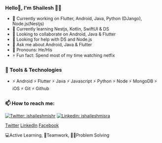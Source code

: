 ### Hello👋, I'm Shailesh 🙋‍♂️

- 🔭 Currently working on Flutter, Android, Java, Python (DJango), Node.js(Nestjs)
- 🌱 Currently learning Nestjs, Kotlin, SwiftUI & DS
- 👯 Looking to collaborate on Android, Java & Flutter
- 🤔 Looking for help with DS and Node.js
- 💬 Ask me about Android, Java & Flutter
- 🤔 Pronouns: He/His
- ⚡ Fun fact: Spend most of my time watching netfix

### 🔭 Tools & Technologies

- ⚡ Android ⚡ Flutter ⚡ Java ⚡ Javascript ⚡ Python ⚡ Node ⚡ MongoDB ⚡ iOS ⚡ Git ⚡ Github

### 📫 How to reach me:

[![Twitter: ishaileshmishr](https://img.shields.io/twitter/follow/iShaileshMisra?style=social)](https://twitter.com/iShaileshMisra)
[![Linkedin: ishaileshmisra](https://img.shields.io/badge/-ishaileshmishra-blue?style=flat-square&logo=Linkedin&logoColor=white&link=https://www.linkedin.com/in/ishaileshmishra/)](https://www.linkedin.com/in/ishaileshmishra/)

[Twitter](https://www.twitter.com/iShaileshMisra)
[LinkedIn](https://www.linkedin.com/in/ishaileshmishra)
[Facebook](https://www.facebook.com/ishaielshmishra)

💻Active Learning, 🤝Teamwork, 👨‍💻Problem Solving
